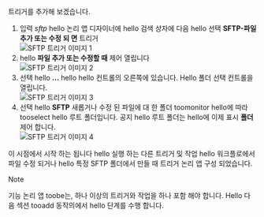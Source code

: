 트리거를 추가해 보겠습니다.

1. 입력 *sftp* hello 논리 앱 디자이너에 hello 검색 상자에 다음 hello 선택 **SFTP-파일 추가 또는 수정 되 면** 트리거   
   ![SFTP 트리거 이미지 1](./media/connectors-create-api-sftp/trigger-1.png)  
2. hello **파일 추가 또는 수정할 때** 제어 열립니다  
   ![SFTP 트리거 이미지 2](./media/connectors-create-api-sftp/trigger-2.png)  
3. 선택 hello **...**  hello hello 컨트롤의 오른쪽에 있습니다. Hello 폴더 선택 컨트롤을 열립니다.  
   ![SFTP 트리거 이미지 3](./media/connectors-create-api-sftp/action-1.png)  
4. 선택 hello **SFTP** 새롭거나 수정 된 파일에 대 한 폴더 toomonitor hello에 따라 tooselect hello 루트 폴더입니다. 공지 hello 루트 폴더는 hello에 이제 표시 **폴더** 제어 합니다.  
   ![SFTP 트리거 이미지 4](./media/connectors-create-api-sftp/action-2.png)   

이 시점에서 시작 하는 됩니다 hello 실행 하는 다른 트리거 및 작업 hello 워크플로에서 파일 수정 되거나 hello 특정 SFTP 폴더에서 만들 때 트리거 논리 앱 구성 되었습니다. 

> [!NOTE]
> 기능 논리 앱 toobe는, 하나 이상의 트리거와 작업을 하나 포함 해야 합니다. Hello 다음 섹션 tooadd 동작의에서 hello 단계를 수행 합니다.  
> 
> 

